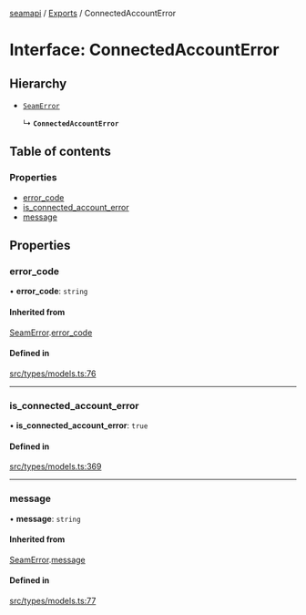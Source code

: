 [seamapi](../README.md) / [Exports](../modules.md) / ConnectedAccountError

# Interface: ConnectedAccountError

## Hierarchy

- [`SeamError`](SeamError.md)

  ↳ **`ConnectedAccountError`**

## Table of contents

### Properties

- [error\_code](ConnectedAccountError.md#error_code)
- [is\_connected\_account\_error](ConnectedAccountError.md#is_connected_account_error)
- [message](ConnectedAccountError.md#message)

## Properties

### error\_code

• **error\_code**: `string`

#### Inherited from

[SeamError](SeamError.md).[error_code](SeamError.md#error_code)

#### Defined in

[src/types/models.ts:76](https://github.com/seamapi/javascript/blob/main/src/types/models.ts#L76)

___

### is\_connected\_account\_error

• **is\_connected\_account\_error**: ``true``

#### Defined in

[src/types/models.ts:369](https://github.com/seamapi/javascript/blob/main/src/types/models.ts#L369)

___

### message

• **message**: `string`

#### Inherited from

[SeamError](SeamError.md).[message](SeamError.md#message)

#### Defined in

[src/types/models.ts:77](https://github.com/seamapi/javascript/blob/main/src/types/models.ts#L77)
